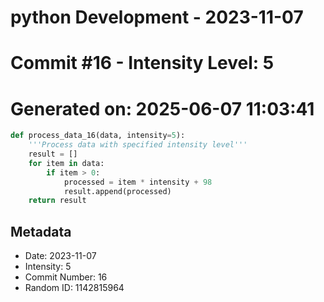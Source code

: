 ﻿# python Development - 2023-11-07
# Commit #16 - Intensity Level: 5
# Generated on: 2025-06-07 11:03:41
```python
def process_data_16(data, intensity=5):
    '''Process data with specified intensity level'''
    result = []
    for item in data:
        if item > 0:
            processed = item * intensity + 98
            result.append(processed)
    return result
```
## Metadata
- Date: 2023-11-07
- Intensity: 5
- Commit Number: 16
- Random ID: 1142815964

